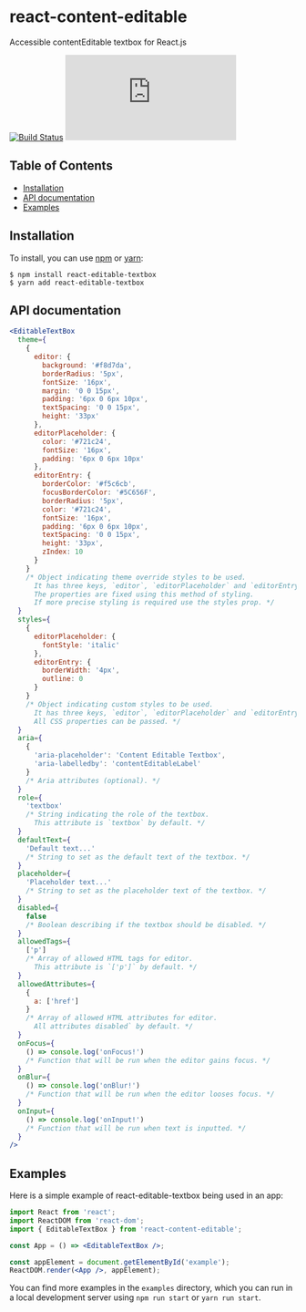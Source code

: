 # react-content-editable

Accessible contentEditable textbox for React.js

[![Build Status](https://travis-ci.com/robertfyffe/react-editable-textbox.svg?branch=master)](https://travis-ci.com/robertfyffe/react-editable-textbox)
![gzip size](http://img.badgesize.io/https://unpkg.com/react-editable-textbox/dist/react-editable-textbox.min.js?compression=gzip)

## Table of Contents

- [Installation](#installation)
- [API documentation](#api-documentation)
- [Examples](#examples)

## Installation

To install, you can use [npm](https://npmjs.org/) or [yarn](https://yarnpkg.com):

    $ npm install react-editable-textbox
    $ yarn add react-editable-textbox

## API documentation

```jsx
<EditableTextBox
  theme={
    {
      editor: {
        background: '#f8d7da',
        borderRadius: '5px',
        fontSize: '16px',
        margin: '0 0 15px',
        padding: '6px 0 6px 10px',
        textSpacing: '0 0 15px',
        height: '33px'
      },
      editorPlaceholder: {
        color: '#721c24',
        fontSize: '16px',
        padding: '6px 0 6px 10px'
      },
      editorEntry: {
        borderColor: '#f5c6cb',
        focusBorderColor: '#5C656F',
        borderRadius: '5px',
        color: '#721c24',
        fontSize: '16px',
        padding: '6px 0 6px 10px',
        textSpacing: '0 0 15px',
        height: '33px',
        zIndex: 10
      }
    }
    /* Object indicating theme override styles to be used.
      It has three keys, `editor`, `editorPlaceholder` and `editorEntry`.
      The properties are fixed using this method of styling.
      If more precise styling is required use the styles prop. */
  }
  styles={
    {
      editorPlaceholder: {
        fontStyle: 'italic'
      },
      editorEntry: {
        borderWidth: '4px',
        outline: 0
      }
    }
    /* Object indicating custom styles to be used.
      It has three keys, `editor`, `editorPlaceholder` and `editorEntry`.
      All CSS properties can be passed. */
  }
  aria={
    {
      'aria-placeholder': 'Content Editable Textbox',
      'aria-labelledby': 'contentEditableLabel'
    }
    /* Aria attributes (optional). */
  }
  role={
    'textbox'
    /* String indicating the role of the textbox.
      This attribute is `textbox` by default. */
  }
  defaultText={
    'Default text...'
    /* String to set as the default text of the textbox. */
  }
  placeholder={
    'Placeholder text...'
    /* String to set as the placeholder text of the textbox. */
  }
  disabled={
    false
    /* Boolean describing if the textbox should be disabled. */
  }
  allowedTags={
    ['p']
    /* Array of allowed HTML tags for editor.
      This attribute is `['p']` by default. */
  }
  allowedAttributes={
    {
      a: ['href']
    }
    /* Array of allowed HTML attributes for editor.
      All attributes disabled` by default. */
  }
  onFocus={
    () => console.log('onFocus!')
    /* Function that will be run when the editor gains focus. */
  }
  onBlur={
    () => console.log('onBlur!')
    /* Function that will be run when the editor looses focus. */
  }
  onInput={
    () => console.log('onInput!')
    /* Function that will be run when text is inputted. */
  }
/>
```

## Examples

Here is a simple example of react-editable-textbox being used in an app:

```jsx
import React from 'react';
import ReactDOM from 'react-dom';
import { EditableTextBox } from 'react-content-editable';

const App = () => <EditableTextBox />;

const appElement = document.getElementById('example');
ReactDOM.render(<App />, appElement);
```

You can find more examples in the `examples` directory, which you can run in a
local development server using `npm run start` or `yarn run start`.
